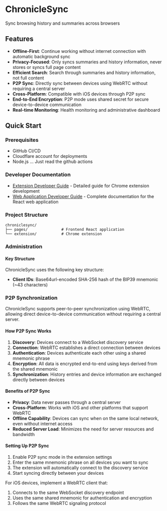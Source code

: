 # ChronicleSync

Sync browsing history and summaries across browsers

## Features

- **Offline-First**: Continue working without internet connection with automatic background sync
- **Privacy-Focused**: Only syncs summaries and history information, never stores or syncs full page content
- **Efficient Search**: Search through summaries and history information, not full content
- **P2P Sync**: Directly sync between devices using WebRTC without requiring a central server
- **Cross-Platform**: Compatible with iOS devices through P2P sync
- **End-to-End Encryption**: P2P mode uses shared secret for secure device-to-device communication
- **Real-time Monitoring**: Health monitoring and administrative dashboard

## Quick Start

### Prerequisites
- GitHub CI/CD
- Cloudflare account for deployments
- Node.js ... Just read the github actions

### Developer Documentation
- [Extension Developer Guide](extension/DEVELOPER.md) - Detailed guide for Chrome extension development
- [Web Application Developer Guide](pages/DEVELOPER.md) - Complete documentation for the React web application

### Project Structure

```
chroniclesync/
├── pages/               # Frontend React application
└── extension/           # Chrome extension
```

### Administration

#### Key Structure
ChronicleSync uses the following key structure:

- **Client IDs**: Base64url-encoded SHA-256 hash of the BIP39 mnemonic (~43 characters)

### P2P Synchronization

ChronicleSync supports peer-to-peer synchronization using WebRTC, allowing direct device-to-device communication without requiring a central server.

#### How P2P Sync Works

1. **Discovery**: Devices connect to a WebSocket discovery service
2. **Connection**: WebRTC establishes a direct connection between devices
3. **Authentication**: Devices authenticate each other using a shared mnemonic phrase
4. **Encryption**: All data is encrypted end-to-end using keys derived from the shared mnemonic
5. **Synchronization**: History entries and device information are exchanged directly between devices

#### Benefits of P2P Sync

- **Privacy**: Data never passes through a central server
- **Cross-Platform**: Works with iOS and other platforms that support WebRTC
- **Offline Capability**: Devices can sync when on the same local network, even without internet access
- **Reduced Server Load**: Minimizes the need for server resources and bandwidth

#### Setting Up P2P Sync

1. Enable P2P sync mode in the extension settings
2. Enter the same mnemonic phrase on all devices you want to sync
3. The extension will automatically connect to the discovery service
4. Start syncing directly between your devices

For iOS devices, implement a WebRTC client that:
1. Connects to the same WebSocket discovery endpoint
2. Uses the same shared mnemonic for authentication and encryption
3. Follows the same WebRTC signaling protocol


